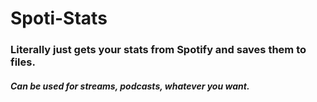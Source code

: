 # Spoti-Stats

### Literally just gets your stats from Spotify and saves them to files.

##### Can be used for streams, podcasts, whatever you want.